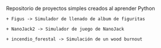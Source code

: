 Repositorio de proyectos simples creados al aprender Python

	+ Figus -> Simulador de llenado de album de figuritas

	+ NanoJack2 -> Simulador de juego de NanoJack

	+ incendio_forestal -> Simulación de un wood burnout
